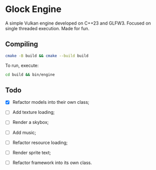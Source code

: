 # Glock Engine

A simple Vulkan engine developed on C++23 and GLFW3. Focused on single threaded execution. Made for fun.

## Compiling

```sh
cmake -B build && cmake --build build
```

To run, execute:

```sh
cd build && bin/engine
```

## Todo

- [x] Refactor models into their own class;
- [ ] Add texture loading;
- [ ] Render a skybox;
- [ ] Add music;
- [ ] Refactor resource loading;
- [ ] Render sprite text;
- [ ] Refactor framework into its own class.

